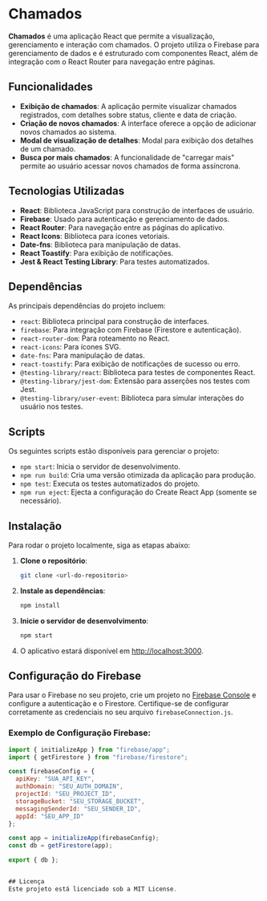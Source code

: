 # Chamados

**Chamados** é uma aplicação React que permite a visualização, gerenciamento e interação com chamados. O projeto utiliza o Firebase para gerenciamento de dados e é estruturado com componentes React, além de integração com o React Router para navegação entre páginas.

## Funcionalidades

- **Exibição de chamados**: A aplicação permite visualizar chamados registrados, com detalhes sobre status, cliente e data de criação.
- **Criação de novos chamados**: A interface oferece a opção de adicionar novos chamados ao sistema.
- **Modal de visualização de detalhes**: Modal para exibição dos detalhes de um chamado.
- **Busca por mais chamados**: A funcionalidade de "carregar mais" permite ao usuário acessar novos chamados de forma assíncrona.

## Tecnologias Utilizadas

- **React**: Biblioteca JavaScript para construção de interfaces de usuário.
- **Firebase**: Usado para autenticação e gerenciamento de dados.
- **React Router**: Para navegação entre as páginas do aplicativo.
- **React Icons**: Biblioteca para ícones vetoriais.
- **Date-fns**: Biblioteca para manipulação de datas.
- **React Toastify**: Para exibição de notificações.
- **Jest & React Testing Library**: Para testes automatizados.

## Dependências

As principais dependências do projeto incluem:

- `react`: Biblioteca principal para construção de interfaces.
- `firebase`: Para integração com Firebase (Firestore e autenticação).
- `react-router-dom`: Para roteamento no React.
- `react-icons`: Para ícones SVG.
- `date-fns`: Para manipulação de datas.
- `react-toastify`: Para exibição de notificações de sucesso ou erro.
- `@testing-library/react`: Biblioteca para testes de componentes React.
- `@testing-library/jest-dom`: Extensão para asserções nos testes com Jest.
- `@testing-library/user-event`: Biblioteca para simular interações do usuário nos testes.

## Scripts

Os seguintes scripts estão disponíveis para gerenciar o projeto:

- `npm start`: Inicia o servidor de desenvolvimento.
- `npm run build`: Cria uma versão otimizada da aplicação para produção.
- `npm test`: Executa os testes automatizados do projeto.
- `npm run eject`: Ejecta a configuração do Create React App (somente se necessário).

## Instalação

Para rodar o projeto localmente, siga as etapas abaixo:

1. **Clone o repositório**:
    ```bash
    git clone <url-do-repositorio>
    ```

2. **Instale as dependências**:
    ```bash
    npm install
    ```

3. **Inicie o servidor de desenvolvimento**:
    ```bash
    npm start
    ```

4. O aplicativo estará disponível em [http://localhost:3000](http://localhost:3000).


## Configuração do Firebase

Para usar o Firebase no seu projeto, crie um projeto no [Firebase Console](https://console.firebase.google.com/) e configure a autenticação e o Firestore. Certifique-se de configurar corretamente as credenciais no seu arquivo `firebaseConnection.js`.

### Exemplo de Configuração Firebase:

```js
import { initializeApp } from "firebase/app";
import { getFirestore } from "firebase/firestore";

const firebaseConfig = {
  apiKey: "SUA_API_KEY",
  authDomain: "SEU_AUTH_DOMAIN",
  projectId: "SEU_PROJECT_ID",
  storageBucket: "SEU_STORAGE_BUCKET",
  messagingSenderId: "SEU_SENDER_ID",
  appId: "SEU_APP_ID"
};

const app = initializeApp(firebaseConfig);
const db = getFirestore(app);

export { db };


## Licença
Este projeto está licenciado sob a MIT License.


